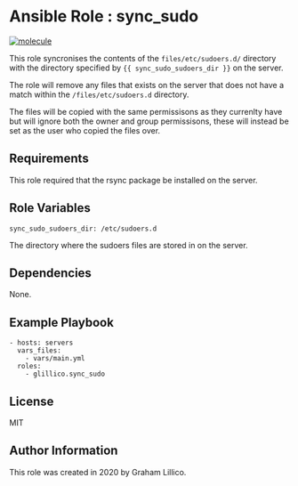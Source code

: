 # Ansible Role : sync_sudo

[![molecule](https://github.com/glillico/ansible-role-sync_sudo/workflows/molecule/badge.svg)](https://github.com/glillico/ansible-role-sync_sudo/actions?query=workflow%3Amolecule)

This role syncronises the contents of the `files/etc/sudoers.d/` directory with the directory specified by `{{ sync_sudo_sudoers_dir }}` on the server.

The role will remove any files that exists on the server that does not have a match within the `/files/etc/sudoers.d` directory.

The files will be copied with the same permissisons as they currenlty have but will ignore both the owner and group permissisons, these will instead be set as the user who copied the files over.

## Requirements

This role required that the rsync package be installed on the server.

## Role Variables

    sync_sudo_sudoers_dir: /etc/sudoers.d

The directory where the sudoers files are stored in on the server.

## Dependencies

None.

## Example Playbook

    - hosts: servers
      vars_files:
        - vars/main.yml
      roles:
        - glillico.sync_sudo

## License

MIT

## Author Information

This role was created in 2020 by Graham Lillico.
